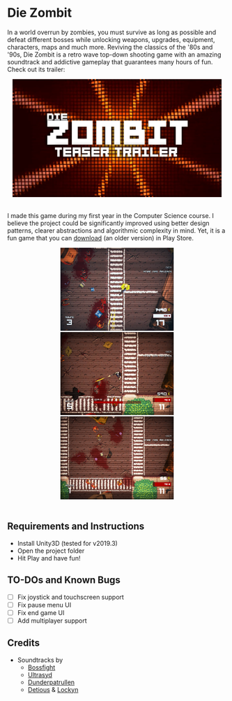 # Die Zombit

In a world overrun by zombies, you must survive as long as possible and defeat different bosses while unlocking weapons, upgrades, equipment, characters, maps and much more. Reviving the classics of the '80s and '90s, Die Zombit is a retro wave top-down shooting game with an amazing soundtrack and addictive gameplay that guarantees many hours of fun. Check out its trailer:

<div align="center">
<a href="https://www.youtube.com/watch?v=sO7FSZ3TJns" target="_blank">
    <img src="https://github.com/bryanoliveira/unity-zombit/blob/master/Images/zombit_miniature.jpg" width="480"/>
</a>
</div>

<br/>

I made this game during my first year in the Computer Science course. I believe the project could be significantly improved using better design patterns, clearer abstractions and algorithmic complexity in mind. Yet, it is a fun game that you can [download](https://play.google.com/store/apps/details?id=com.elitgames.zombit) (an older version) in Play Store.

<div align="center">
<img src="Images/3.png" width="260" height="190"> <img src="Images/2.png" width="260" height="190"> <img src="Images/1.png" width="260" height="190">
</div><br/>

## Requirements and Instructions

-   Install Unity3D (tested for v2019.3)
-   Open the project folder
-   Hit Play and have fun!

## TO-DOs and Known Bugs

-   [ ] Fix joystick and touchscreen support
-   [ ] Fix pause menu UI
-   [ ] Fix end game UI
-   [ ] Add multiplayer support

## Credits

-   Soundtracks by
    -   [Bossfight](https://soundcloud.com/bossfightswe)
    -   [Ultrasyd](https://soundcloud.com/ultrasyd)
    -   [Dunderpatrullen](https://soundcloud.com/dunderpatrullen)
    -   [Detious](https://soundcloud.com/detiouss) & [Lockyn](https://soundcloud.com/lockyn)
